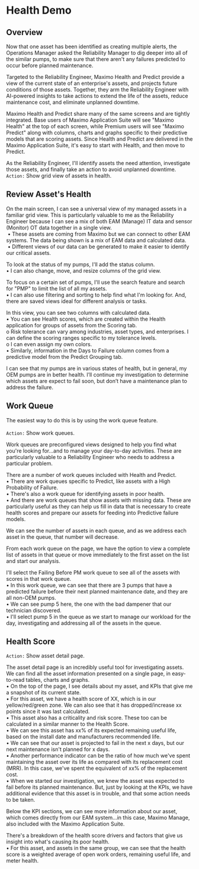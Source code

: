 # Health Demo

## Overview

Now that one asset has been identified as creating multiple alerts, the Operations Manager asked the Reliability Manager to dig deeper into all of the similar pumps, to make sure that there aren't any failures predicted to occur before planned maintenance.

Targeted to the Reliability Engineer, Maximo Health and Predict provide a view of the current state of an enterprise's assets, and projects future conditions of those assets.  Together, they arm the Reliability Engineer with AI-powered insights to take actions to extend the life of the assets, reduce maintenance cost, and eliminate unplanned downtime.

Maximo Health and Predict share many of the same screens and are tightly integrated.  Base users of Maximo Application Suite will see "Maximo Health" at the top of each screen, while Premium users will see "Maximo Predict" along with columns, charts and graphs specific to their predictive models that are scoring assets.  Since Health and Predict are delivered in the Maximo Application Suite, it's easy to start with Health, and then move to Predict.

As the Reliability Engineer, I'll identify assets the need attention, investigate those assets, and finally take an action to avoid unplanned downtime.<br>
`Action:` Show grid view of assets in health.

## Review Asset's Health
On the main screen, I can see a universal view of my managed assets in a familiar grid view. This is particularly valuable to me as the Reliability Engineer because I can see a mix of both EAM (Manage) IT data and sensor (Monitor) OT data together in a single view.<br>
 • These assets are coming from Maximo but we can connect to other EAM systems.  The data being shown is a mix of EAM data and calculated data.<br>
 • Different views of our data can be generated to make it easier to identify our critical assets.<br>

To look at the status of my pumps, I'll add the status column.<br>
 • I can also change, move, and resize columns of the grid view.

To focus on a certain set of pumps, I'll use the search feature and search for "PMP" to limit the list of all my assets.<br>
 • I can also use filtering and sorting to help find what I'm looking for.  And, there are saved views ideal for different analysis or tasks.<br>

In this view, you can see two columns with calculated data.<br>
 • You can see Health scores, which are created within the Health application for groups of assets from the Scoring tab.<br>
    o Risk tolerance can vary among industries, asset types, and enterprises.  I can define the scoring ranges specific to my tolerance levels.<br>
    o I can even assign my own colors.<br>
 • Similarly, information in the Days to Failure column comes from a predictive model from the Predict Grouping tab.

I can see that my pumps are in various states of health, but in general, my OEM pumps are in better health.  I’ll continue my investigation to determine which assets are expect to fail soon, but don’t have a maintenance plan to address the failure.

## Work Queue
The easiest way to do this is by using the work queue feature.<br>  
`Action:` Show work queues.

Work queues are preconfigured views designed to help you find what you're looking for...and to manage your day-to-day activities.  These are particularly valuable to a Reliability Engineer who needs to address a particular problem.

There are a number of work queues included with Health and Predict.<br>
 • There are work queues specific to Predict, like assets with a High Probability of Failure.<br>
 • There's also a work queue for identifying assets in poor health.<br>
 • And there are work queues that show assets with missing data. These are particularly useful as they can help us fill in data that is necessary to create health scores and prepare our assets for feeding into Predictive failure models.

We can see the number of assets in each queue, and as we address each asset in the queue, that number will decrease.

From each work queue on the page, we have the option to view a complete list of assets in that queue or move immediately to the first asset on the list and start our analysis.

I'll select the Failing Before PM work queue to see all of the assets with scores in that work queue.<br>
•	In this work queue, we can see that there are 3 pumps that have a predicted failure before their next planned maintenance date, and they are all non-OEM pumps.<br>
•	We can see pump 5 here, the one with the bad dampener that our technician discovered.<br>
•	I'll select pump 5 in the queue as we start to manage our workload for the day, investigating and addressing all of the assets in the queue.


## Health Score

`Action:` Show asset detail page.<br>

The asset detail page is an incredibly useful tool for investigating assets.  We can find all the asset information presented on a single page, in easy-to-read tables, charts and graphs.<br>
•	On the top of the page, I see details about my asset, and KPIs that give me a snapshot of its current state.<br>
•	For this asset, we have a health score of XX, which is in our yellow/red/green zone.  We can also see that it has dropped/increase xx points since it was last calculated.<br>
•	This asset also has a criticality and risk score.  These too can be calculated in a similar manner to the Health Score.<br>
•	We can see this asset has xx% of its expected remaining useful life, based on the install date and manufacturers recommended life.<br>
•	We can see that our asset is projected to fail in the next x days, but our next maintenance isn't planned for x days.<br>
•	Another performance indicator can be the ratio of how much we've spent maintaining the asset over its life as compared with its replacement cost (MRR). In this case, we've spent the equivalent of xx% of the replacement cost.<br> 
•	When we started our investigation, we knew the asset was expected to fail before its planned maintenance.  But, just by looking at the KPIs, we have additional evidence that this asset is in trouble, and that some action needs to be taken.

Below the KPI sections, we can see more information about our asset, which comes directly from our EAM system...in this case, Maximo Manage, also included with the Maximo Application Suite. 

There's a breakdown of the health score drivers and factors that give us insight into what's causing its poor health.<br>
•	For this asset, and assets in the same group, we can see that the health score is a weighted average of open work orders, remaining useful life, and meter health.













